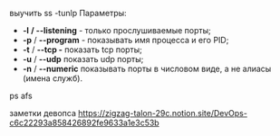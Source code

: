 выучить
ss -tunlp
Параметры:

- **-l** **/ --listening** - только прослушиваемые порты;
- **-p** / **--program** - показывать имя процесса и его PID;
- **-t** / **--tcp -** показать tcp порты;
- **-u** / **--udp** показать udp порты;
- **-n** / **--numeric** показывать порты в числовом виде, а не алиасы (имена служб).

ps afs

заметки девопса
https://zigzag-talon-29c.notion.site/DevOps-c6c22293a858426892fe9633a1e3c53b